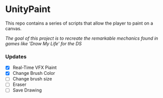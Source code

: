 # UnityPaint
This repo contains a series of scripts that allow the player to paint on a canvas. 

_The goal of this project is to recreate the remarkable mechanics found in games like 'Draw My Life' for the DS_

### Updates

- [x] Real-Time VFX Piaint
- [x] Change Brush Color
- [ ] Change brush size
- [ ] Eraser
- [ ] Save Drawing
